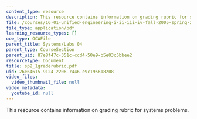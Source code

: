```yaml
---
content_type: resource
description: This resource contains information on grading rubric for systems problems.
file: /courses/16-01-unified-engineering-i-ii-iii-iv-fall-2005-spring-2006/26e64615912422067446e9c195618208_sp2_1graderubric.pdf
file_type: application/pdf
learning_resource_types: []
ocw_type: OCWFile
parent_title: Systems/Labs 04
parent_type: CourseSection
parent_uid: 87e8f47c-351c-ccd4-50e9-b5e03c5bbee2
resourcetype: Document
title: sp2_1graderubric.pdf
uid: 26e64615-9124-2206-7446-e9c195618208
video_files:
  video_thumbnail_file: null
video_metadata:
  youtube_id: null
---
```

This resource contains information on grading rubric for systems problems.

